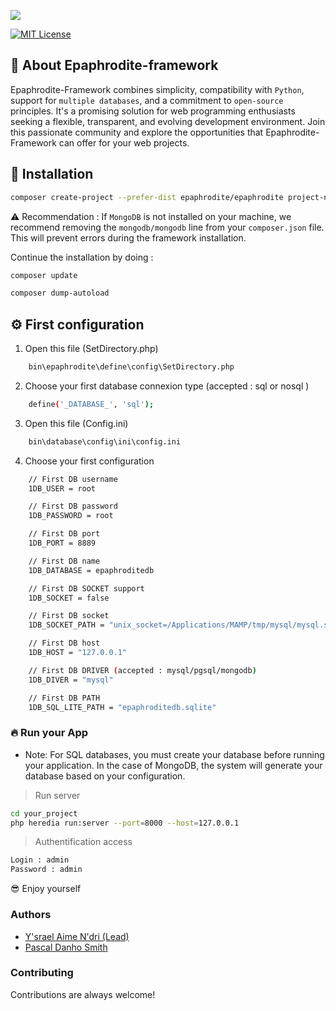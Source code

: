 
![](https://github.com/Epaphrodite-framework/epaphrodite/blob/master/static/img/logo.png)

[![MIT License](https://img.shields.io/badge/License-MIT-green.svg)](https://choosealicense.com/licenses/mit/)

## 👋 About Epaphrodite-framework
Epaphrodite-Framework combines simplicity, compatibility with `Python`, support for `multiple databases`, and a commitment to `open-source` principles. It's a promising solution for web programming enthusiasts seeking a flexible, transparent, and evolving development environment. Join this passionate community and explore the opportunities that Epaphrodite-Framework can offer for your web projects.

## 🚀 Installation

```bash
composer create-project --prefer-dist epaphrodite/epaphrodite project-name
```

⚠️ Recommendation : If `MongoDB` is not installed on your machine, we recommend removing the `mongodb/mongodb` line from your `composer.json` file. This will prevent errors during the framework installation.

Continue the installation by doing :
```bash
composer update
```

```bash
composer dump-autoload
```

## ⚙️ First configuration

1. Open this file (SetDirectory.php)
```bash  
    bin\epaphrodite\define\config\SetDirectory.php
```

2. Choose your first database connexion type (accepted : sql or nosql )
```bash  
    define('_DATABASE_', 'sql');
```

3. Open this file (Config.ini)
```bash  
    bin\database\config\ini\config.ini
```

4. Choose your first configuration
```bash  
    // First DB username
    1DB_USER = root

    // First DB password
    1DB_PASSWORD = root

    // First DB port
    1DB_PORT = 8889

    // First DB name
    1DB_DATABASE = epaphroditedb

    // First DB SOCKET support
    1DB_SOCKET = false

    // First DB socket
    1DB_SOCKET_PATH = "unix_socket=/Applications/MAMP/tmp/mysql/mysql.sock"

    // First DB host
    1DB_HOST = "127.0.0.1"

    // First DB DRIVER (accepted : mysql/pgsql/mongodb)
    1DB_DIVER = "mysql"

    // First DB PATH
    1DB_SQL_LITE_PATH = "epaphroditedb.sqlite"
```

### 🔥 Run your App
- Note: For SQL databases, you must create your database before running your application. In the case of MongoDB, the system will generate your database based on your configuration.

> Run server
```bash  
cd your_project
php heredia run:server --port=8000 --host=127.0.0.1
```

> Authentification access
```bash  
Login : admin
Password : admin
```

😎 Enjoy yourself

### Authors

- [Y'srael Aime N'dri (Lead) ](https://github.com/ysrael-aime-ndri)
- [Pascal Danho Smith]()

### Contributing

Contributions are always welcome!